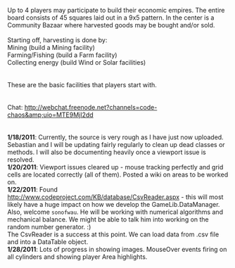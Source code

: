 Up to 4 players may participate to build their economic empires. The entire board consists of 45 squares laid out in a 9x5 pattern. In the center is a Community Bazaar where harvested goods may be bought and/or sold.
<br><br>
Starting off, harvesting is done by:<br>
Mining (build a Mining facility)<br>
Farming/Fishing (build a Farm facility)<br>
Collecting energy (build Wind or Solar facilities)<br>
<br><br>
These are the basic facilities that players start with.<br>
<br><br>
Chat: <a href='http://webchat.freenode.net?channels=code-chaos&uio=MTE9MjI2dd'>http://webchat.freenode.net?channels=code-chaos&amp;uio=MTE9MjI2dd</a>
<br><br><br>
<b>1/18/2011</b>: Currently, the source is very rough as I have just now uploaded. Sebastian and I will be updating fairly regularly to clean up dead classes or methods. I will also be documenting heavily once a viewport issue is resolved.<br>
<b>1/20/2011</b>: Viewport issues cleared up - mouse tracking perfectly and grid cells are located correctly (all of them). Posted a wiki on areas to be worked on.<br>
<b>1/22/2011</b>: Found <a href='http://www.codeproject.com/KB/database/CsvReader.aspx'>http://www.codeproject.com/KB/database/CsvReader.aspx</a> - this will most likely have a huge impact on how we develop the GameLib.DataManager.<br>
Also, welcome <code>sonofwau</code>. He will be working with numerical algorithms and mechanical balance. We might be able to talk him into working on the random number generator. :)<br>
The CsvReader is a success at this point. We can load data from .csv file and into a DataTable object.<br>
<b>1/28/2011</b>: Lots of progress in showing images. MouseOver events firing on all cylinders and showing player Area highlights.